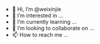 - 👋 Hi, I’m @weixinjie
- 👀 I’m interested in ...
- 🌱 I’m currently learning ...
- 💞️ I’m looking to collaborate on ...
- 📫 How to reach me ...

<!---
weixinjie/weixinjie is a ✨ special ✨ repository because its `README.md` (this file) appears on your GitHub profile.
You can click the Preview link to take a look at your changes.
--->
